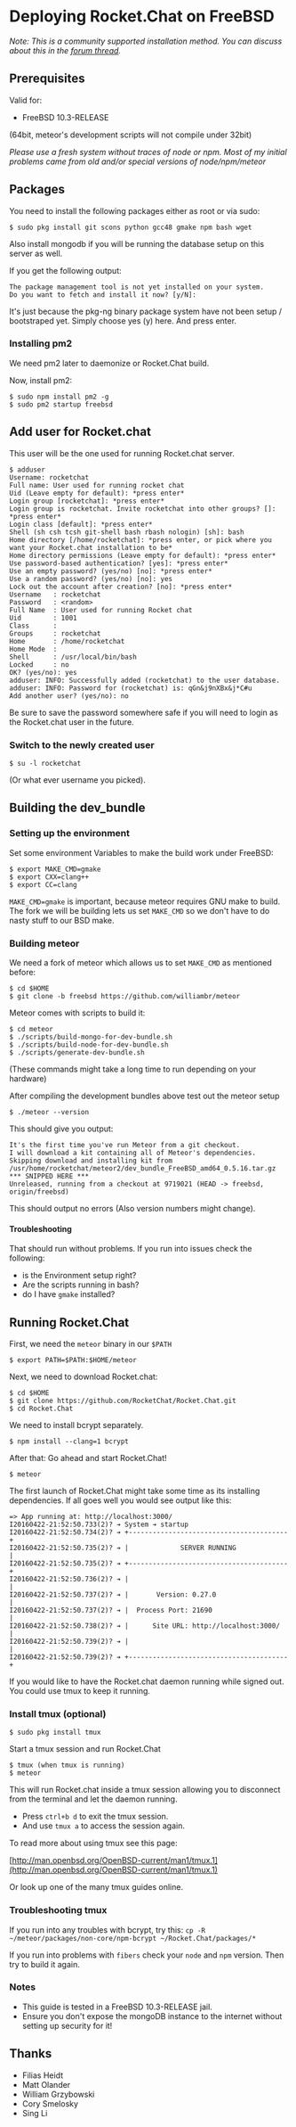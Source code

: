 # Deploying Rocket.Chat on FreeBSD

_Note: This is a community supported installation method. You can discuss about this in the_ [_forum thread_](https://forums.rocket.chat/t/freebsd-installation-guide/651)_._

## Prerequisites

Valid for:

* FreeBSD 10.3-RELEASE

\(64bit, meteor's development scripts will not compile under 32bit\)

_Please use a fresh system without traces of node or npm. Most of my initial problems came from old and/or special versions of node/npm/meteor_

## Packages

You need to install the following packages either as root or via sudo:

```text
$ sudo pkg install git scons python gcc48 gmake npm bash wget
```

Also install mongodb if you will be running the database setup on this server as well.

If you get the following output:

```text
The package management tool is not yet installed on your system.
Do you want to fetch and install it now? [y/N]:
```

It's just because the pkg-ng binary package system have not been setup / bootstraped yet. Simply choose yes \(y\) here. And press enter.

### Installing pm2

We need pm2 later to daemonize or Rocket.Chat build.

Now, install pm2:

```text
$ sudo npm install pm2 -g
$ sudo pm2 startup freebsd
```

## Add user for Rocket.chat

This user will be the one used for running Rocket.chat server.

```text
$ adduser
Username: rocketchat
Full name: User used for running rocket chat
Uid (Leave empty for default): *press enter*
Login group [rocketchat]: *press enter*
Login group is rocketchat. Invite rocketchat into other groups? []: *press enter*
Login class [default]: *press enter*
Shell (sh csh tcsh git-shell bash rbash nologin) [sh]: bash
Home directory [/home/rocketchat]: *press enter, or pick where you want your Rocket.chat installation to be*
Home directory permissions (Leave empty for default): *press enter*
Use password-based authentication? [yes]: *press enter*
Use an empty password? (yes/no) [no]: *press enter*
Use a random password? (yes/no) [no]: yes
Lock out the account after creation? [no]: *press enter*
Username   : rocketchat
Password   : <random>
Full Name  : User used for running Rocket chat
Uid        : 1001
Class      :
Groups     : rocketchat
Home       : /home/rocketchat
Home Mode  :
Shell      : /usr/local/bin/bash
Locked     : no
OK? (yes/no): yes
adduser: INFO: Successfully added (rocketchat) to the user database.
adduser: INFO: Password for (rocketchat) is: qGn&j9nXBx&j*C#u
Add another user? (yes/no): no
```

Be sure to save the password somewhere safe if you will need to login as the Rocket.chat user in the future.

### Switch to the newly created user

```text
$ su -l rocketchat
```

\(Or what ever username you picked\).

## Building the dev\_bundle

### Setting up the environment

Set some environment Variables to make the build work under FreeBSD:

```text
$ export MAKE_CMD=gmake
$ export CXX=clang++
$ export CC=clang
```

`MAKE_CMD=gmake` is important, because meteor requires GNU make to build. The fork we will be building lets us set `MAKE_CMD` so we don't have to do nasty stuff to our BSD make.

### Building meteor

We need a fork of meteor which allows us to set `MAKE_CMD` as mentioned before:

```text
$ cd $HOME
$ git clone -b freebsd https://github.com/williambr/meteor
```

Meteor comes with scripts to build it:

```text
$ cd meteor
$ ./scripts/build-mongo-for-dev-bundle.sh
$ ./scripts/build-node-for-dev-bundle.sh
$ ./scripts/generate-dev-bundle.sh
```

\(These commands might take a long time to run depending on your hardware\)

After compiling the development bundles above test out the meteor setup

```text
$ ./meteor --version
```

This should give you output:

```text
It's the first time you've run Meteor from a git checkout.
I will download a kit containing all of Meteor's dependencies.
Skipping download and installing kit from /usr/home/rocketchat/meteor2/dev_bundle_FreeBSD_amd64_0.5.16.tar.gz
*** SNIPPED HERE ***
Unreleased, running from a checkout at 9719021 (HEAD -> freebsd, origin/freebsd)
```

This should output no errors \(Also version numbers might change\).

#### Troubleshooting

That should run without problems. If you run into issues check the following:

* is the Environment setup right?
* Are the scripts running in bash?
* do I have `gmake` installed?

## Running Rocket.Chat

First, we need the `meteor` binary in our `$PATH`

```text
$ export PATH=$PATH:$HOME/meteor
```

Next, we need to download Rocket.chat:

```text
$ cd $HOME
$ git clone https://github.com/RocketChat/Rocket.Chat.git
$ cd Rocket.Chat
```

We need to install bcrypt separately.

```text
$ npm install --clang=1 bcrypt
```

After that: Go ahead and start Rocket.Chat!

```text
$ meteor
```

The first launch of Rocket.Chat might take some time as its installing dependencies. If all goes well you would see output like this:

```text
=> App running at: http://localhost:3000/
I20160422-21:52:50.733(2)? ➔ System ➔ startup
I20160422-21:52:50.734(2)? ➔ +----------------------------------------+
I20160422-21:52:50.735(2)? ➔ |             SERVER RUNNING             |
I20160422-21:52:50.735(2)? ➔ +----------------------------------------+
I20160422-21:52:50.736(2)? ➔ |                                        |
I20160422-21:52:50.737(2)? ➔ |       Version: 0.27.0                  |
I20160422-21:52:50.737(2)? ➔ |  Process Port: 21690                   |
I20160422-21:52:50.738(2)? ➔ |      Site URL: http://localhost:3000/  |
I20160422-21:52:50.739(2)? ➔ |                                        |
I20160422-21:52:50.739(2)? ➔ +----------------------------------------+
```

If you would like to have the Rocket.chat daemon running while signed out. You could use tmux to keep it running.

### Install tmux \(optional\)

```text
$ sudo pkg install tmux
```

Start a tmux session and run Rocket.Chat

```text
$ tmux (when tmux is running)
$ meteor
```

This will run Rocket.chat inside a tmux session allowing you to disconnect from the terminal and let the daemon running.

* Press `ctrl+b d` to exit the tmux session.
* And use `tmux a` to access the session again.

To read more about using tmux see this page:

[http://man.openbsd.org/OpenBSD-current/man1/tmux.1](http://man.openbsd.org/OpenBSD-current/man1/tmux.1)

Or look up one of the many tmux guides online.

### Troubleshooting tmux

If you run into any troubles with bcrypt, try this: `cp -R ~/meteor/packages/non-core/npm-bcrypt ~/Rocket.Chat/packages/*`

If you run into problems with `fibers` check your `node` and `npm` version. Then try to build it again.

### Notes

* This guide is tested in a FreeBSD 10.3-RELEASE jail.
* Ensure you don't expose the mongoDB instance to the internet without setting up security for it!

## Thanks

* Filias Heidt
* Matt Olander
* William Grzybowski
* Cory Smelosky
* Sing Li

